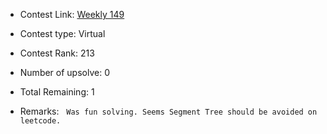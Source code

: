 * Contest Link: [Weekly 149](https://leetcode.com/contest/weekly-contest-149)

* Contest type: Virtual

* Contest Rank: 213

* Number of upsolve: 0

* Total Remaining: 1

* Remarks: &nbsp; `Was fun solving. Seems Segment Tree should be avoided on leetcode.`